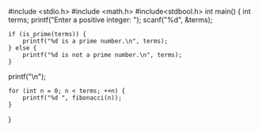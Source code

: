 #include <stdio.h>
#include <math.h>
#include<stdbool.h>
int main()
 {
    int terms;
    printf("Enter a positive integer: ");
    scanf("%d", &terms);

    if (is_prime(terms)) {
        printf("%d is a prime number.\n", terms);
    } else {
        printf("%d is not a prime number.\n", terms);
    }
printf("\n");
  

    for (int n = 0; n < terms; ++n) {
        printf("%d ", fibonacci(n));
    }
}
